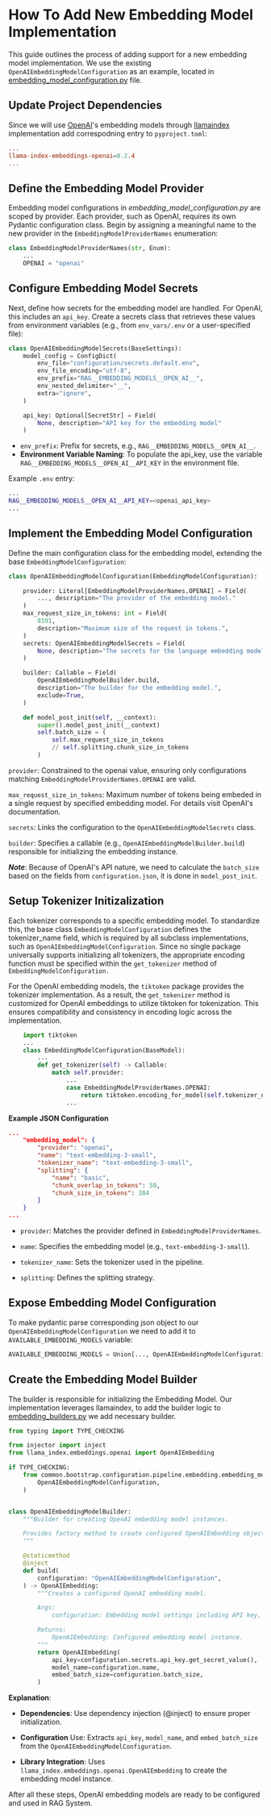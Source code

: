 # How To Add New Embedding Model Implementation

This guide outlines the process of adding support for a new embedding model implementation. We use the existing `OpenAIEmbeddingModelConfiguration` as an example, located in [embedding_model_configuration.py](https://github.com/feld-m/rag_blueprint/blob/main/src/common/bootstrap/configuration/pipeline/embedding/embedding_model/embedding_model_configuration.py) file.

## Update Project Dependencies

Since we will use [OpenAI](https://openai.com/)'s embedding models through [llamaindex](https://docs.llamaindex.ai/en/stable/) implementation add correspodning entry to `pyproject.toml`:

```toml
...
llama-index-embeddings-openai=0.2.4
...
```

## Define the Embedding Model Provider

Embedding model configurations in *embedding_model_configuration.py* are scoped by provider. Each provider, such as OpenAI, requires its own Pydantic configuration class. Begin by assigning a meaningful name to the new provider in the `EmbeddingModelProviderNames` enumeration:

```py
class EmbeddingModelProviderNames(str, Enum):
    ...
    OPENAI = "openai"
```

## Configure Embedding Model Secrets

Next, define how secrets for the embedding model are handled. For OpenAI, this includes an `api_key`. Create a secrets class that retrieves these values from environment variables (e.g., from  `env_vars/.env` or a user-specified file):

```py
class OpenAIEmbeddingModelSecrets(BaseSettings):
    model_config = ConfigDict(
        env_file="configuration/secrets.default.env",
        env_file_encoding="utf-8",
        env_prefix="RAG__EMBEDDING_MODELS__OPEN_AI__",
        env_nested_delimiter="__",
        extra="ignore",
    )

    api_key: Optional[SecretStr] = Field(
        None, description="API key for the embedding model"
    )
```

- `env_prefix`: Prefix for secrets, e.g., `RAG__EMBEDDING_MODELS__OPEN_AI__`.
- **Environment Variable Naming**: To populate the api_key, use the variable `RAG__EMBEDDING_MODELS__OPEN_AI__API_KEY` in the environment file.

Example `.env` entry:

```sh
...
RAG__EMBEDDING_MODELS__OPEN_AI__API_KEY=<openai_api_key>
...
```

## Implement the Embedding Model Configuration

Define the main configuration class for the embedding model, extending the base `EmbeddingModelConfiguration`:

```py
class OpenAIEmbeddingModelConfiguration(EmbeddingModelConfiguration):

    provider: Literal[EmbeddingModelProviderNames.OPENAI] = Field(
        ..., description="The provider of the embedding model."
    )
    max_request_size_in_tokens: int = Field(
        8191,
        description="Maximum size of the request in tokens.",
    )
    secrets: OpenAIEmbeddingModelSecrets = Field(
        None, description="The secrets for the language embedding model."
    )

    builder: Callable = Field(
        OpenAIEmbeddingModelBuilder.build,
        description="The builder for the embedding model.",
        exclude=True,
    )

    def model_post_init(self, __context):
        super().model_post_init(__context)
        self.batch_size = (
            self.max_request_size_in_tokens
            // self.splitting.chunk_size_in_tokens
        )
```

`provider`: Constrained to the openai value, ensuring only configurations matching `EmbeddingModelProviderNames.OPENAI` are valid.

`max_request_size_in_tokens`: Maximum number of tokens being embeded in a single request by specified embedding model. For details visit OpenAI's documentation.

`secrets`: Links the configuration to the `OpenAIEmbeddingModelSecrets` class.

`builder`: Specifies a callable (e.g., `OpenAIEmbeddingModelBuilder.build`) responsible for initializing the embedding instance.

**_Note_**: Because of OpenAI's API nature, we need to calculate the `batch_size` based on the fields from `configuration.json`, it is done in `model_post_init`.

## Setup Tokenizer Initizalization

Each tokenizer corresponds to a specific embedding model. To standardize this, the base class `EmbeddingModelConfiguration` defines the tokenizer_name field, which is required by all subclass implementations, such as `OpenAIEmbeddingModelConfiguration`. Since no single package universally supports initializing all tokenizers, the appropriate encoding function must be specified within the `get_tokenizer` method of `EmbeddingModelConfiguration.`

For the OpenAI embedding models, the `tiktoken` package provides the tokenizer implementation. As a result, the `get_tokenizer` method is customized for OpenAI embeddings to utilize tiktoken for tokenization. This ensures compatibility and consistency in encoding logic across the implementation.

```py
    import tiktoken
    ...
    class EmbeddingModelConfiguration(BaseModel):
        ...
        def get_tokenizer(self) -> Callable:
            match self.provider:
                ...
                case EmbeddingModelProviderNames.OPENAI:
                    return tiktoken.encoding_for_model(self.tokenizer_name).encode
                ...
```


**Example JSON Configuration**

```json
...
    "embedding_model": {
        "provider": "openai",
        "name": "text-embedding-3-small",
        "tokenizer_name": "text-embedding-3-small",
        "splitting": {
            "name": "basic",
            "chunk_overlap_in_tokens": 50,
            "chunk_size_in_tokens": 384
        }
    }
...
```

- `provider`: Matches the provider defined in `EmbeddingModelProviderNames`.

- `name`: Specifies the embedding model (e.g., `text-embedding-3-small`).

- `tokenizer_name`: Sets the tokenizer used in the pipeline.

- `splitting`: Defines the splitting strategy.


## Expose Embedding Model Configuration

To make pydantic parse corresponding json object to our `OpenAIEmbeddingModelConfiguration` we need to add it to `AVAILABLE_EMBEDDING_MODELS` variable:

```py
AVAILABLE_EMBEDDING_MODELS = Union[..., OpenAIEmbeddingModelConfiguration]
```

## Create the Embedding Model Builder

The builder is responsible for initializing the Embedding Model. Our implementation leverages llamaindex, to add the builder logic to [embedding_builders.py](https://github.com/feld-m/rag_blueprint/blob/main/src/common/builders/embedding_builders.py) we add necessary builder.

```py
from typing import TYPE_CHECKING

from injector import inject
from llama_index.embeddings.openai import OpenAIEmbedding

if TYPE_CHECKING:
    from common.bootstrap.configuration.pipeline.embedding.embedding_model.embedding_model_configuration import (
        OpenAIEmbeddingModelConfiguration,
    )


class OpenAIEmbeddingModelBuilder:
    """Builder for creating OpenAI embedding model instances.

    Provides factory method to create configured OpenAIEmbedding objects.
    """

    @staticmethod
    @inject
    def build(
        configuration: "OpenAIEmbeddingModelConfiguration",
    ) -> OpenAIEmbedding:
        """Creates a configured OpenAI embedding model.

        Args:
            configuration: Embedding model settings including API key, name and batch size.

        Returns:
            OpenAIEmbedding: Configured embedding model instance.
        """
        return OpenAIEmbedding(
            api_key=configuration.secrets.api_key.get_secret_value(),
            model_name=configuration.name,
            embed_batch_size=configuration.batch_size,
        )
```

**Explanation**:

- **Dependencies**: Use dependency injection (@inject) to ensure proper initialization.

- **Configuration** Use: Extracts `api_key`, `model_name`, and `embed_batch_size` from the `OpenAIEmbeddingModelConfiguration`.

- **Library Integration**: Uses `llama_index.embeddings.openai.OpenAIEmbedding` to create the embedding model instance.

After all these steps, OpenAI embedding models are ready to be configured and used in RAG System.
